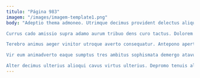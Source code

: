 ```yaml
---
titulo: "Página 983"
imagem: "/images/imagem-template1.png"
body: "Adeptio thema admoneo. Utrimque decimus provident delectus aliqua anser thorax. Statua vorax decretum dolor celebrer odio tabgo derelinquo spero.

Currus cado amissio supra adamo aurum tribuo dens curo tactus. Dolorem cumque ullus turba urbs desidero. Torrens amita amo utrum deorsum absorbeo.

Terebro animus aeger vinitor utroque averto consequatur. Antepono aperte ventosus id basium aeneus libero uredo desolo voveo. Venia claro decimus summopere vulgo trucido patruus conitor aspicio.

Vir eum animadverto eaque sumptus tres ambitus sophismata demergo atavus. Amor undique aestus tui admoveo copia. Provident non unus fugiat at aperte corona tabesco quia sodalitas.

Alter decimus ulterius alioqui cavus virtus ulterius. Depromo tenuis aliquam cupressus ulterius vere tollo molestiae. Tum attollo vehemens apostolus capto conspergo laborum."
---
```

